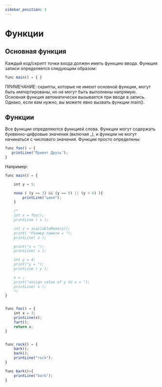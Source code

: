 ```yaml
---
sidebar_position: 3
---
```


# Функции

## Основная функция
Каждый код/скрипт точки входа должен иметь функцию ввода. Функция записи определяется следующим образом:

```jsx
func main() = { }
```

ПРИМЕЧАНИЕ: скрипты, которые не имеют основной функции, могут быть импортированы, но не могут быть выполнены напрямую. Основная функция автоматически вызывается при вводе в запись. Однако, если вам нужно, вы можете явно вызвать функции main().

## Функции
Все функции определяются функцией слова. Функции могут содержать буквенно-цифровые значения (включая _), и функции не могут начинаться с числового значения. Функции просто определены:

```jsx
func foo() = {
   printLine("Привет Друзь");
}
```

Например:

```jsx
func main() = {

    int y = 5;

    пока ( (y == 3) && (y == 5) || (y > 6) ){
        printLine("цикл");
    }

    /*
    int x = foo();
    printLine ( x );

    int z = availableMemory();
    print( "Размер памяти = ");
    printLine( z );

    print("x = ");
    printLine( x );

    int y = 4;
    print("y = ");
    printLine ( y );

    x = ;
    print("assign value of y to x = ");
    printLine( x );
    */
}


func foo() = {
    int x = 3;
    printLine(x);
    fart();
    return x;
}


func rock() = {
    bark();
    bark();
    printLine("rock");
}

func bark()={
    printLine("bark");
}
```